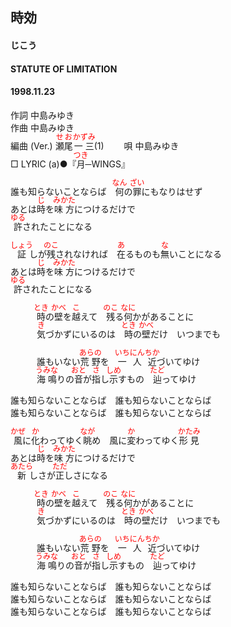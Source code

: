 <style type="text/css">
	ruby{
	    ruby-position: over;
	}
	ruby > rt{font-size: 12px;color:red;}
	p{font:16px;font-size: '楷体'}
</style>
## 時効
#### じこう
#### STATUTE OF LIMITATION
#### 1998.11.23


作詞     中島みゆき　　　　　   
作曲      中島みゆき  　　　   
編曲 (Ver.) <ruby><rb>瀬尾</rb><rp>(</rp><rt>せお</rt><rp>)</rp></ruby><ruby><rb>一三</rb><rp>(</rp><rt>かずみ</rt><rp>)</rp></ruby>(1)　　
唄     中島みゆき    
□ LYRIC (a)●『<ruby><rb>月</rb><rp>(</rp><rt>つき</rt><rp>)</rp></ruby>─WINGS』  
  
誰も知らないことならば　<ruby><rb>何</rb><rp>(</rp><rt>なん</rt><rp>)</rp></ruby>の<ruby><rb>罪</rb><rp>(</rp><rt>ざい</rt><rp>)</rp></ruby>にもなりはせず  
あとは<ruby><rb>時</rb><rp>(</rp><rt>じ</rt><rp>)</rp></ruby>を<ruby><rb>味方</rb><rp>(</rp><rt>みかた</rt><rp>)</rp></ruby>につけるだけで  
<ruby><rb>許</rb><rp>(</rp><rt>ゆる</rt><rp>)</rp></ruby>されたことになる  
  
<ruby><rb>証</rb><rp>(</rp><rt>しょう</rt><rp>)</rp></ruby>しが<ruby><rb>残</rb><rp>(</rp><rt>のこ</rt><rp>)</rp></ruby>されなければ　<ruby><rb>在</rb><rp>(</rp><rt>あ</rt><rp>)</rp></ruby>るものも<ruby><rb>無</rb><rp>(</rp><rt>な</rt><rp>)</rp></ruby>いことになる  
あとは<ruby><rb>時</rb><rp>(</rp><rt>じ</rt><rp>)</rp></ruby>を<ruby><rb>味方</rb><rp>(</rp><rt>みかた</rt><rp>)</rp></ruby>につけるだけで  
<ruby><rb>許</rb><rp>(</rp><rt>ゆる</rt><rp>)</rp></ruby>されたことになる  
  
　　　<ruby><rb>時</rb><rp>(</rp><rt>とき</rt><rp>)</rp></ruby>の<ruby><rb>壁</rb><rp>(</rp><rt>かべ</rt><rp>)</rp></ruby>を<ruby><rb>越</rb><rp>(</rp><rt>こ</rt><rp>)</rp></ruby>えて　<ruby><rb>残</rb><rp>(</rp><rt>のこ</rt><rp>)</rp></ruby>る<ruby><rb>何</rb><rp>(</rp><rt>なに</rt><rp>)</rp></ruby>かがあることに  
　　　<ruby><rb>気</rb><rp>(</rp><rt>き</rt><rp>)</rp></ruby>づかずにいるのは　<ruby><rb>時</rb><rp>(</rp><rt>とき</rt><rp>)</rp></ruby>の<ruby><rb>壁</rb><rp>(</rp><rt>かべ</rt><rp>)</rp></ruby>だけ　いつまでも  
  
　　　誰もいない<ruby><rb>荒野</rb><rp>(</rp><rt>あらの</rt><rp>)</rp></ruby>を　<ruby><rb>一人</rb><rp>(</rp><rt>いちにん</rt><rp>)</rp></ruby><ruby><rb>近</rb><rp>(</rp><rt>ちか</rt><rp>)</rp></ruby>づいてゆけ  
　　　<ruby><rb>海鳴</rb><rp>(</rp><rt>うみな</rt><rp>)</rp></ruby>りの<ruby><rb>音</rb><rp>(</rp><rt>おと</rt><rp>)</rp></ruby>が<ruby><rb>指</rb><rp>(</rp><rt>さ</rt><rp>)</rp></ruby>し<ruby><rb>示</rb><rp>(</rp><rt>しめ</rt><rp>)</rp></ruby>すもの　<ruby><rb>辿</rb><rp>(</rp><rt>たど</rt><rp>)</rp></ruby>ってゆけ  
  
誰も知らないことならば　誰も知らないことならば  
誰も知らないことならば　誰も知らないことならば  
  
<ruby><rb>風</rb><rp>(</rp><rt>かぜ</rt><rp>)</rp></ruby>に<ruby><rb>化</rb><rp>(</rp><rt>か</rt><rp>)</rp></ruby>わってゆく<ruby><rb>眺</rb><rp>(</rp><rt>なが</rt><rp>)</rp></ruby>め　風に<ruby><rb>変</rb><rp>(</rp><rt>か</rt><rp>)</rp></ruby>わってゆく<ruby><rb>形見</rb><rp>(</rp><rt>かたみ</rt><rp>)</rp></ruby>  
あとは<ruby><rb>時</rb><rp>(</rp><rt>じ</rt><rp>)</rp></ruby>を<ruby><rb>味方</rb><rp>(</rp><rt>みかた</rt><rp>)</rp></ruby>につけるだけで  
<ruby><rb>新</rb><rp>(</rp><rt>あたら</rt><rp>)</rp></ruby>しさが<ruby><rb>正</rb><rp>(</rp><rt>ただ</rt><rp>)</rp></ruby>しさになる  
  
　　　<ruby><rb>時</rb><rp>(</rp><rt>とき</rt><rp>)</rp></ruby>の<ruby><rb>壁</rb><rp>(</rp><rt>かべ</rt><rp>)</rp></ruby>を<ruby><rb>越</rb><rp>(</rp><rt>こ</rt><rp>)</rp></ruby>えて　<ruby><rb>残</rb><rp>(</rp><rt>のこ</rt><rp>)</rp></ruby>る<ruby><rb>何</rb><rp>(</rp><rt>なに</rt><rp>)</rp></ruby>かがあることに  
　　　<ruby><rb>気</rb><rp>(</rp><rt>き</rt><rp>)</rp></ruby>づかずにいるのは　<ruby><rb>時</rb><rp>(</rp><rt>とき</rt><rp>)</rp></ruby>の<ruby><rb>壁</rb><rp>(</rp><rt>かべ</rt><rp>)</rp></ruby>だけ　いつまでも  
  
　　　誰もいない<ruby><rb>荒野</rb><rp>(</rp><rt>あらの</rt><rp>)</rp></ruby>を　<ruby><rb>一人</rb><rp>(</rp><rt>いちにん</rt><rp>)</rp></ruby><ruby><rb>近</rb><rp>(</rp><rt>ちか</rt><rp>)</rp></ruby>づいてゆけ  
　　　<ruby><rb>海鳴</rb><rp>(</rp><rt>うみな</rt><rp>)</rp></ruby>りの<ruby><rb>音</rb><rp>(</rp><rt>おと</rt><rp>)</rp></ruby>が<ruby><rb>指</rb><rp>(</rp><rt>さ</rt><rp>)</rp></ruby>し<ruby><rb>示</rb><rp>(</rp><rt>しめ</rt><rp>)</rp></ruby>すもの　<ruby><rb>辿</rb><rp>(</rp><rt>たど</rt><rp>)</rp></ruby>ってゆけ  
  
誰も知らないことならば　誰も知らないことならば  
誰も知らないことならば　誰も知らないことならば  
誰も知らないことならば　誰も知らないことならば  
